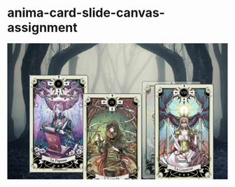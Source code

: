 # anima-card-slide-canvas-assignment

![alt text](https://github.com/HeroicMuffin/anima-card-slide-canvas-ssignment/blob/master/preview.png?raw=true)
